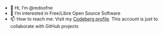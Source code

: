 - 👋 Hi, I’m @redoofne
- 👀 I’m interested in Free/Libre Open Source Software
- 📫 How to reach me: Visit my [Codeberg profile](https://codeberg.org/rene.schaar). This account is just to collaborate with GitHub projects

<!---
redoofne/redoofne is a ✨ special ✨ repository because its `README.md` (this file) appears on your GitHub profile.
You can click the Preview link to take a look at your changes.
--->
